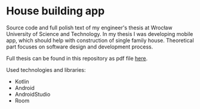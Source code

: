 # House building app

Source code and full polish text of my engineer's thesis at Wrocław University of Science and Technology. In my thesis I was developing mobile app, which should help with construction of single family house. Theoretical part focuses on software design and development process.

Full thesis can be found in this repository as pdf file [here](./praca_inzynierska_jaszczuk.pdf).

Used technologies and libraries:
 - Kotlin
 - Android
 - AndroidStudio
 - Room
